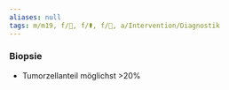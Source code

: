```yaml
---
aliases: null
tags: m/m19, f/🦀, f/⚰️, f/🔬, a/Intervention/Diagnostik
---
```

### Biopsie
- Tumorzellanteil möglichst >20%